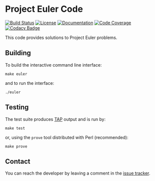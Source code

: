 # Project Euler Code

[![Build Status](https://travis-ci.com/jeremylt/ProjectEuler.svg?branch=master)](https://travis-ci.com/jeremylt/ProjectEuler)
[![License](https://img.shields.io/badge/License-BSD%203--Clause-green.svg)](https://opensource.org/licenses/BSD-3-Clause)
[![Documentation](https://codedocs.xyz/jeremylt/ProjectEuler.svg)](https://codedocs.xyz/jeremylt/ProjectEuler/)
[![Code Coverage](https://codecov.io/gh/jeremylt/ProjectEuler/branch/master/graphs/badge.svg)](https://codecov.io/gh/jeremylt/ProjectEuler/)
[![Codacy Badge](https://api.codacy.com/project/badge/Grade/31e9ba42db8c46cdb00ff55c1491d344)](https://www.codacy.com/manual/jeremylt/ProjectEuler?utm_source=github.com&amp;utm_medium=referral&amp;utm_content=jeremylt/ProjectEuler&amp;utm_campaign=Badge_Grade)

This code provides solutions to Project Euler problems.

## Building

To build the interactive command line interface:

    make euler

and to run the interface:

    ./euler

## Testing

The test suite produces [TAP](https://testanything.org) output and is run by:

    make test

or, using the `prove` tool distributed with Perl (recommended):

    make prove

## Contact

You can reach the developer by leaving a comment in the
[issue tracker](https://github.com/jeremylt/ProjectEuler/issues).
